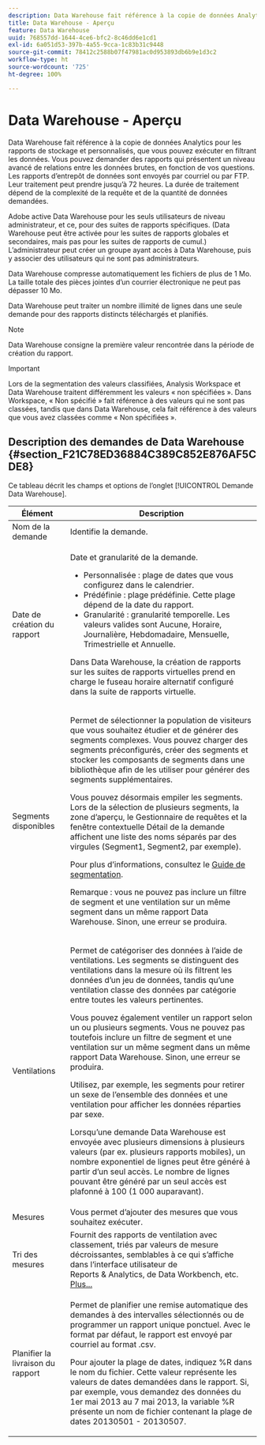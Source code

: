 ```yaml
---
description: Data Warehouse fait référence à la copie de données Analytics pour les rapports de stockage et personnalisés, que vous pouvez exécuter en filtrant les données. Vous pouvez demander des rapports qui présentent un niveau avancé de relations entre les données brutes, en fonction de vos questions. Les rapports d’entrepôt de données sont envoyés par courriel ou par FTP. Leur traitement peut prendre jusqu’à 72 heures. La durée de traitement dépend de la complexité de la requête et de la quantité de données demandées.
title: Data Warehouse - Aperçu
feature: Data Warehouse
uuid: 768557dd-1644-4ce6-bfc2-8c46dd6e1cd1
exl-id: 6a051d53-397b-4a55-9cca-1c83b31c9448
source-git-commit: 78412c2588b07f47981ac0d953893db6b9e1d3c2
workflow-type: ht
source-wordcount: '725'
ht-degree: 100%

---
```


# Data Warehouse - Aperçu

Data Warehouse fait référence à la copie de données Analytics pour les rapports de stockage et personnalisés, que vous pouvez exécuter en filtrant les données. Vous pouvez demander des rapports qui présentent un niveau avancé de relations entre les données brutes, en fonction de vos questions. Les rapports d’entrepôt de données sont envoyés par courriel ou par FTP. Leur traitement peut prendre jusqu’à 72 heures. La durée de traitement dépend de la complexité de la requête et de la quantité de données demandées.

Adobe active Data Warehouse pour les seuls utilisateurs de niveau administrateur, et ce, pour des suites de rapports spécifiques. (Data Warehouse peut être activée pour les suites de rapports globales et secondaires, mais pas pour les suites de rapports de cumul.) L’administrateur peut créer un groupe ayant accès à Data Warehouse, puis y associer des utilisateurs qui ne sont pas administrateurs.

Data Warehouse compresse automatiquement les fichiers de plus de 1 Mo. La taille totale des pièces jointes d’un courrier électronique ne peut pas dépasser 10 Mo.

Data Warehouse peut traiter un nombre illimité de lignes dans une seule demande pour des rapports distincts téléchargés et planifiés.

>[!NOTE]
>
>Data Warehouse consigne la première valeur rencontrée dans la période de création du rapport.

>[!IMPORTANT]
>
>Lors de la segmentation des valeurs classifiées, Analysis Workspace et Data Warehouse traitent différemment les valeurs « non spécifiées ». Dans Workspace, « Non spécifié » fait référence à des valeurs qui ne sont pas classées, tandis que dans Data Warehouse, cela fait référence à des valeurs que vous avez classées comme « Non spécifiées ».

## Description des demandes de Data Warehouse {#section_F21C78ED36884C389C852E876AF5CDE8}

Ce tableau décrit les champs et options de l’onglet [!UICONTROL Demande Data Warehouse].

<table id="table_7325A2466866460E8B0AF7D696152713"> 
 <thead> 
  <tr> 
   <th colname="col1" class="entry"> Élément </th> 
   <th colname="col2" class="entry"> Description </th> 
  </tr> 
 </thead>
 <tbody> 
  <tr> 
   <td colname="col1"> <span class="wintitle"> Nom de la demande</span> </td> 
   <td colname="col2"> Identifie la demande. </td> 
  </tr> 
  <tr> 
   <td colname="col1"> <span class="wintitle"> Date de création du rapport</span> </td> 
   <td colname="col2"> <p>Date et granularité de la demande. </p> 
    <ul id="ul_C00F4529BD9E4113B517A61751B1DD5C"> 
     <li id="li_4D7C26812DF94ED7B64F985309541F46"> <span class="wintitle"> Personnalisée</span> : plage de dates que vous configurez dans le calendrier. </li> 
     <li id="li_2B272087006847148A936350D1B2D523"> <span class="wintitle"> Prédéfinie</span> : plage prédéfinie. Cette plage dépend de la date du rapport. </li> 
     <li id="li_745989965BB94D489FF7046587E13C42"> <span class="wintitle"> Granularité</span> : granularité temporelle. Les valeurs valides sont Aucune, Horaire, Journalière, Hebdomadaire, Mensuelle, Trimestrielle et Annuelle. </li> 
    </ul> <p>Dans Data Warehouse, la création de rapports sur les suites de rapports virtuelles prend en charge le fuseau horaire alternatif configuré dans la suite de rapports virtuelle. </p> </td> 
  </tr> 
  <tr> 
   <td colname="col1"> <span class="wintitle"> Segments disponibles</span> </td> 
   <td colname="col2"> <p>Permet de sélectionner la population de visiteurs que vous souhaitez étudier et de générer des segments complexes. Vous pouvez charger des segments préconfigurés, créer des segments et stocker les composants de segments dans une bibliothèque afin de les utiliser pour générer des segments supplémentaires. </p> <p>Vous pouvez désormais empiler les segments. Lors de la sélection de plusieurs segments, la zone d’aperçu, le Gestionnaire de requêtes et la fenêtre contextuelle Détail de la demande affichent une liste des noms séparés par des virgules (Segment1, Segment2, par exemple). </p> <p>Pour plus d’informations, consultez le <a href="/help/components/segmentation/seg-home.md"> Guide de segmentation</a>. </p> <p>Remarque : vous ne pouvez pas inclure un filtre de segment et une ventilation sur un même segment dans un même rapport Data Warehouse. Sinon, une erreur se produira. </p> </td> 
  </tr> 
  <tr> 
   <td colname="col1"> <span class="wintitle"> Ventilations</span> </td> 
   <td colname="col2"> <p>Permet de catégoriser des données à l’aide de ventilations. Les segments se distinguent des ventilations dans la mesure où ils filtrent les données d’un jeu de données, tandis qu’une ventilation classe des données par catégorie entre toutes les valeurs pertinentes. </p> Vous pouvez également ventiler un rapport selon un ou plusieurs segments. Vous ne pouvez pas toutefois inclure un filtre de segment et une ventilation sur un même segment dans un même rapport Data Warehouse. Sinon, une erreur se produira. <p> Utilisez, par exemple, les segments pour retirer un sexe de l’ensemble des données et une ventilation pour afficher les données réparties par sexe. </p> <p>Lorsqu’une demande Data Warehouse est envoyée avec plusieurs dimensions à plusieurs valeurs (par ex. plusieurs rapports mobiles), un nombre exponentiel de lignes peut être généré à partir d’un seul accès. Le nombre de lignes pouvant être généré par un seul accès est plafonné à 100 (1 000 auparavant). </p> </td> 
  </tr> 
  <tr> 
   <td colname="col1"> <span class="wintitle"> Mesures</span> </td> 
   <td colname="col2">Vous permet d’ajouter des mesures que vous souhaitez exécuter. </td> 
  </tr> 
  <tr> 
   <td colname="col1"><span class="wintitle"> Tri des mesures</span> </td> 
   <td colname="col2">Fournit des rapports de ventilation avec classement, triés par valeurs de mesure décroissantes, semblables à ce qui s’affiche dans l’interface utilisateur de Reports &amp; Analytics, de Data Workbench, etc. <a href="/help/export/data-warehouse/sorting-by-metric.md"  > Plus...</a> </td> 
  </tr> 
  <tr> 
   <td colname="col1"> <span class="wintitle"> Planifier la livraison du rapport</span> </td> 
   <td colname="col2"> <p>Permet de planifier une remise automatique des demandes à des intervalles sélectionnés ou de programmer un rapport unique ponctuel. Avec le format par défaut, le rapport est envoyé par courriel au format .csv. </p> <p>Pour ajouter la plage de dates, indiquez <span class="filepath">%R</span> dans le nom du fichier. Cette valeur représente les valeurs de dates demandées dans le rapport. Si, par exemple, vous demandez des données du 1er mai 2013 au 7 mai 2013, la variable <span class="filepath">%R</span> présente un nom de fichier contenant la plage de dates 20130501 - 20130507. </p> </td> 
  </tr> 
 </tbody> 
</table>
